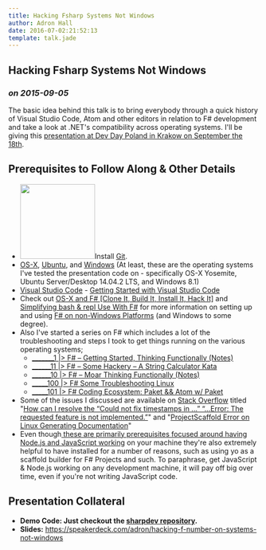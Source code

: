 ```yaml
---
title: Hacking Fsharp Systems Not Windows
author: Adron Hall
date: 2016-07-02:21:52:13
template: talk.jade
---
```

## Hacking Fsharp Systems Not Windows
### *on 2015-09-05*

The basic idea behind this talk is to bring everybody through a quick history of Visual Studio Code, Atom and other editors in relation to F# development and take a look at .NET's compatibility across operating systems. I'll be giving this <a href="http://devday.pl/" target="_blank">presentation at Dev Day Poland in Krakow on September the 18th</a>.

<h2>Prerequisites to Follow Along &amp; Other Details</h2>
<ul>
	<li><a href="https://compositecode.wordpressfiles.wordpress.com/2015/06/ah_f_256.png"><img class="alignright size-thumbnail wp-image-11288" src="https://compositecode.wordpressfiles.wordpress.com/2015/06/ah_f_256.png?w=150" alt="" width="150" height="150" /></a>Install <a href="https://git-scm.com/" target="_blank">Git</a>.</li>
	<li><a href="https://www.apple.com/osx/" target="_blank">OS-X</a>, <a href="http://www.ubuntu.com/" target="_blank">Ubuntu</a>, and <a href="http://www.microsoftstore.com/store/msusa/en_US/cat/Windows-8.1/categoryID.62684800" target="_blank">Windows</a> (At least, these are the operating systems I've tested the presentation code on - specifically OS-X Yosemite, Ubuntu Server/Desktop 14.04.2 LTS, and Windows 8.1)</li>
	<li><a href="https://code.visualstudio.com/" target="_blank">Visual Studio Code</a> - <a href="https://code.visualstudio.com/Docs/setup" target="_blank">Getting Started with Visual Studio Code</a></li>
	<li>Check out <a href="http://compositecode.wordpress.com/2015/05/07/os-x-and-f-clone-it-build-it-install-it-hack-it/">OS-X and F# [Clone It, Build It, Install It, Hack It]</a> and <a href="http://compositecode.wordpress.com/2015/05/15/simplifying-bash-repl-use-with-f/">Simplifying bash &amp; repl Use With F#</a> for more information on setting up and using <a href="http://compositecode.wordpress.com/2015/05/10/why-f-and-why-not-windows/">F# on non-Windows Platforms</a> (and Windows to some degree).</li>
	<li>Also I've started a series on F# which includes a lot of the troubleshooting and steps I took to get things running on the various operating systems;
<ul>
	<li><a href="http://compositecode.wordpress.com/2015/06/16/_______1-f-getting-started-thinking-functionally/" target="_blank">_______1 |&gt; F# – Getting Started, Thinking Functionally (Notes)</a></li>
	<li><a href="http://compositecode.wordpress.com/2015/06/22/______11-f-some-hackery-a-string-calculator-ka/" target="_blank">______11 |&gt; F# – Some Hackery – A String Calculator Kata</a></li>
	<li><a href="http://compositecode.wordpress.com/2015/06/24/______10-f-moar-thinking-functionally-notes/">______10 |&gt; F# – Moar Thinking Functionally (Notes)</a></li>
	<li><a href="http://compositecode.wordpress.com/2015/06/28/_____100-f-some-troubleshooting-linux/" target="_blank">_____100 |&gt; F# Some Troubleshooting Linux</a></li>
	<li><a href="http://compositecode.wordpress.com/2015/08/23/_____101-f-coding-ecosystem-paket-atom-w-paket/" target="_blank">_____101 |&gt; F# Coding Ecosystem: Paket &amp;&amp; Atom w/ Paket</a></li>
</ul>
</li>
	<li>Some of the issues I discussed are available on <a href="http://www.stackoverflow.com/" target="_blank">Stack Overflow</a> titled "<a href="http://stackoverflow.com/questions/30972220/how-can-i-resolve-the-could-not-fix-timestamps-in-error-the-requested" target="_blank">How can I resolve the “Could not fix timestamps in …” “…Error: The requested feature is not implemented.”</a>" and "<a href="http://stackoverflow.com/questions/30992501/projectscaffold-error-on-linux-generating-documentation" target="_blank">ProjectScaffold Error on Linux Generating Documentation</a>"</li>
	<li>Even though<a href="https://github.com/ThrashingCode/nodejs-training-prerequisites" target="_blank"> these are primarily prerequisites focused around having Node.js and JavaScript working</a> on your machine they're also extremely helpful to have installed for a number of reasons, such as using yo as a scaffold builder for F# Projects and such. To paraphrase, get JavaScript &amp; Node.js working on any development machine, it will pay off big over time, even if you're not writing JavaScript code.</li>
</ul>
<h2>Presentation Collateral</h2>
<ul>
	<li><strong><strong>Demo Code:</strong> Just checkout the <a href="https://github.com/Adron/sharpdev" target="_blank">sharpdev repository</a>.</strong></li>
	<li><strong>Slides:</strong> <a href="https://speakerdeck.com/adron/hacking-f-number-on-systems-not-windows" target="_blank">https://speakerdeck.com/adron/hacking-f-number-on-systems-not-windows</a></li>
</ul>